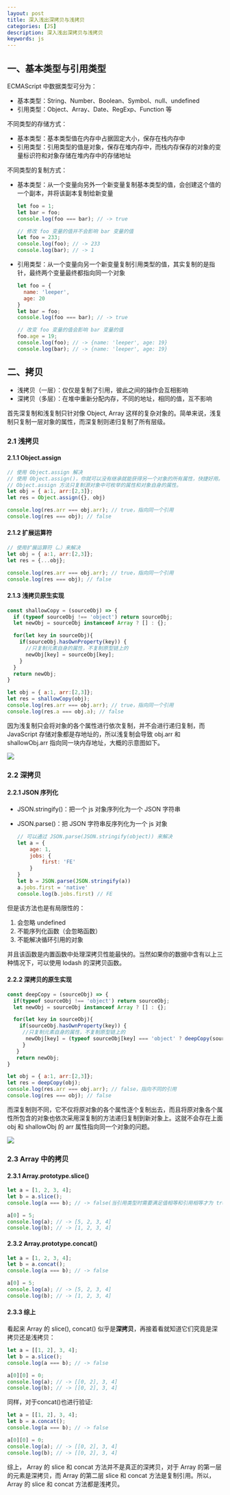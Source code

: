 ```yaml
---
layout: post
title: 深入浅出深拷贝与浅拷贝
categories: [JS]
description: 深入浅出深拷贝与浅拷贝
keywords: js
---
```


## 一、基本类型与引用类型

ECMAScript 中数据类型可分为：

  * 基本类型：String、Number、Boolean、Symbol、null、undefined
  * 引用类型：Object、Array、Date、RegExp、Function 等

不同类型的存储方式：

  * 基本类型：基本类型值在内存中占据固定大小，保存在栈内存中
  * 引用类型：引用类型的值是对象，保存在堆内存中，而栈内存保存的对象的变量标识符和对象存储在堆内存中的存储地址

不同类型的复制方式：

  * 基本类型：从一个变量向另外一个新变量复制基本类型的值，会创建这个值的一个副本，并将该副本复制给新变量

    ```js
    let foo = 1;
    let bar = foo;
    console.log(foo === bar); // -> true

    // 修改 foo 变量的值并不会影响 bar 变量的值
    let foo = 233;
    console.log(foo); // -> 233
    console.log(bar); // -> 1
    ```

  * 引用类型：从一个变量向另一个新变量复制引用类型的值，其实复制的是指针，最终两个变量最终都指向同一个对象

    ```js
    let foo = {
      name: 'leeper',
      age: 20
    }
    let bar = foo;
    console.log(foo === bar); // -> true

    // 改变 foo 变量的值会影响 bar 变量的值
    foo.age = 19;
    console.log(foo); // -> {name: 'leeper', age: 19}
    console.log(bar); // -> {name: 'leeper', age: 19}
    ```
## 二、拷贝

  * 浅拷贝（一层）：仅仅是复制了引用，彼此之间的操作会互相影响
  * 深拷贝（多层）：在堆中重新分配内存，不同的地址，相同的值，互不影响

首先深复制和浅复制只针对像 Object, Array 这样的复杂对象的。简单来说，浅复制只复制一层对象的属性，而深复制则递归复制了所有层级。

### 2.1 浅拷贝

#### 2.1.1 Object.assign

```js
// 使用 Object.assign 解决
// 使用 Object.assign()，你就可以没有继承就能获得另一个对象的所有属性，快捷好用。
// Object.assign 方法只复制源对象中可枚举的属性和对象自身的属性。
let obj = { a:1, arr:[2,3]};
let res = Object.assign({}, obj)

console.log(res.arr === obj.arr); // true，指向同一个引用
console.log(res === obj); // false
```

#### 2.1.2 扩展运算符

```js
// 使用扩展运算符（…）来解决
let obj = { a:1, arr:[2,3]};
let res = {...obj};

console.log(res.arr === obj.arr); // true，指向同一个引用
console.log(res === obj); // false
```

#### 2.1.3 浅拷贝原生实现

```js
const shallowCopy = (sourceObj) => {
  if (typeof sourceObj !== 'object') return sourceObj;
  let newObj = sourceObj instanceof Array ? [] : {};

  for(let key in sourceObj){
    if(sourceObj.hasOwnProperty(key)) {
      //只复制元素自身的属性，不复制原型链上的
      newObj[key] = sourceObj[key];
    }
  }
  return newObj;
}

let obj = { a:1, arr:[2,3]};
let res = shallowCopy(obj);
console.log(res.arr === obj.arr); // true，指向同一个引用
console.log(res.a === obj.a); // false
```

因为浅复制只会将对象的各个属性进行依次复制，并不会进行递归复制，而 JavaScript 存储对象都是存地址的，所以浅复制会导致 obj.arr 和 shallowObj.arr 指向同一块内存地址，大概的示意图如下。

![](/assets/images/posts/js/169156e089e44c3e.jpg)

### 2.2 深拷贝

#### 2.2.1 JSON 序列化

  * JSON.stringify()：把一个 js 对象序列化为一个 JSON 字符串
  * JSON.parse()：把 JSON 字符串反序列化为一个 js 对象

    ```js
    // 可以通过 JSON.parse(JSON.stringify(object)) 来解决
    let a = {
        age: 1,
        jobs: {
            first: 'FE'
        }
    }
    let b = JSON.parse(JSON.stringify(a))
    a.jobs.first = 'native'
    console.log(b.jobs.first) // FE
    ```

但是该方法也是有局限性的：

  1. 会忽略 undefined
  2. 不能序列化函数（会忽略函数）
  3. 不能解决循环引用的对象

并且该函数是内置函数中处理深拷贝性能最快的。当然如果你的数据中含有以上三种情况下，可以使用 lodash 的深拷贝函数。

#### 2.2.2 深拷贝的原生实现

```js
const deepCopy = (sourceObj) => {
  if(typeof sourceObj !== 'object') return sourceObj;
  let newObj = sourceObj instanceof Array ? [] : {};

  for(let key in sourceObj){
    if(sourceObj.hasOwnProperty(key)) {
     //只复制元素自身的属性，不复制原型链上的
      newObj[key] = (typeof sourceObj[key] === 'object' ? deepCopy(sourceObj[key]) : sourceObj[key]);
     }
   }
   return newObj;
}

let obj = { a:1, arr:[2,3]};
let res = deepCopy(obj);
console.log(res.arr === obj.arr); // false，指向不同的引用
console.log(res === obj); // false
```

而深复制则不同，它不仅将原对象的各个属性逐个复制出去，而且将原对象各个属性所包含的对象也依次采用深复制的方法递归复制到新对象上。这就不会存在上面 obj 和 shallowObj 的 arr 属性指向同一个对象的问题。

![](/assets/images/posts/js/169156db4bbf4bc9.jpg)

### 2.3 Array 中的拷贝

#### 2.3.1 Array.prototype.slice()

```js
let a = [1, 2, 3, 4];
let b = a.slice();
console.log(a === b); // -> false(当引用类型时需要满足值相等和引用相等才为 true)

a[0] = 5;
console.log(a); // -> [5, 2, 3, 4]
console.log(b); // -> [1, 2, 3, 4]
```

#### 2.3.2 Array.prototype.concat()

```js
let a = [1, 2, 3, 4];
let b = a.concat();
console.log(a === b); // -> false

a[0] = 5;
console.log(a); // -> [5, 2, 3, 4]
console.log(b); // -> [1, 2, 3, 4]
```

#### 2.3.3 综上

看起来 Array 的 slice(), concat() 似乎是**深拷贝**，再接着看就知道它们究竟是深拷贝还是浅拷贝：

```js
let a = [[1, 2], 3, 4];
let b = a.slice();
console.log(a === b); // -> false

a[0][0] = 0;
console.log(a); // -> [[0, 2], 3, 4]
console.log(b); // -> [[0, 2], 3, 4]
```

同样，对于concat()也进行验证:

```js
let a = [[1, 2], 3, 4];
let b = a.concat();
console.log(a === b); // -> false

a[0][0] = 0;
console.log(a); // -> [[0, 2], 3, 4]
console.log(b); // -> [[0, 2], 3, 4]
```

综上， Array 的 slice 和 concat 方法并不是真正的深拷贝，对于 Array 的第一层的元素是深拷贝，而 Array 的第二层 slice 和 concat 方法是复制引用。所以，Array 的 slice 和 concat 方法都是浅拷贝。
